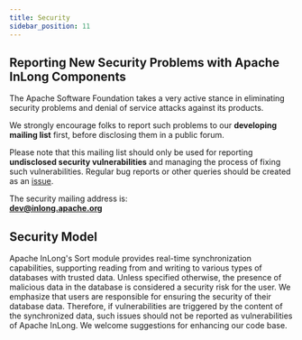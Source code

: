 ```yaml
---
title: Security
sidebar_position: 11
---
```


## Reporting New Security Problems with Apache InLong Components

The Apache Software Foundation takes a very active stance in eliminating security problems and denial of service attacks against its products.

We strongly encourage folks to report such problems to our **developing mailing list** first, before disclosing them in a public forum.

Please note that this mailing list should only be used for reporting **undisclosed security vulnerabilities** and managing the process of fixing such vulnerabilities. Regular bug reports or other queries should be created as an [issue](https://github.com/apache/inlong/issues).

The security mailing address is:  
**dev@inlong.apache.org**

## Security Model

Apache InLong's Sort module provides real-time synchronization capabilities, supporting reading from and writing to various types of databases with trusted data. Unless specified otherwise, the presence of malicious data in the database is considered a security risk for the user. We emphasize that users are responsible for ensuring the security of their database data. Therefore, if vulnerabilities are triggered by the content of the synchronized data, such issues should not be reported as vulnerabilities of Apache InLong. We welcome suggestions for enhancing our code base.

